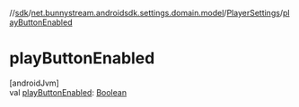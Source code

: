 //[sdk](../../../index.md)/[net.bunnystream.androidsdk.settings.domain.model](../index.md)/[PlayerSettings](index.md)/[playButtonEnabled](play-button-enabled.md)

# playButtonEnabled

[androidJvm]\
val [playButtonEnabled](play-button-enabled.md): [Boolean](https://kotlinlang.org/api/latest/jvm/stdlib/kotlin/-boolean/index.html)
